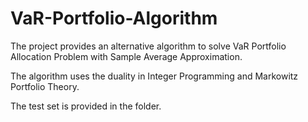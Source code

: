# VaR-Portfolio-Algorithm

The project provides an alternative algorithm to solve VaR Portfolio Allocation Problem with Sample Average Approximation.

The algorithm uses the duality in Integer Programming and Markowitz Portfolio Theory.

The test set is provided in the folder.

